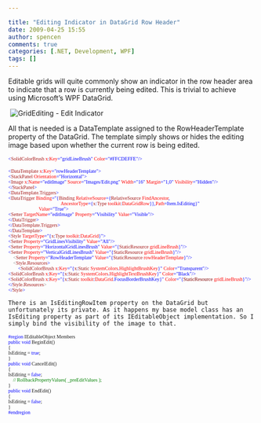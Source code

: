 ```yaml
---

title: "Editing Indicator in DataGrid Row Header"
date: 2009-04-25 15:55
author: spencen
comments: true
categories: [.NET, Development, WPF]
tags: []
---
```



Editable grids will quite commonly show an indicator in the row header area to indicate that a row is currently being edited. This is trivial to achieve using Microsoft’s WPF DataGrid.
  

&#160;![GridEditing - Edit Indicator](/images/GridEditing%20-%20Edit%20Indicator_6.png "GridEditing - Edit Indicator") 
  

All that is needed is a DataTemplate assigned to the RowHeaderTemplate property of the DataGrid. The template simply shows or hides the editing image based upon whether the current row is being edited.
  

<font size="1"><font face="Verdana"><span style="color: blue">&lt;</span><span style="color: #a31515">SolidColorBrush </span><span style="color: red">x</span><span style="color: blue">:</span><span style="color: red">Key</span><span style="color: blue">=&quot;gridLineBrush&quot; </span><span style="color: red">Color</span><span style="color: blue">=&quot;#FFCDEFFE&quot;/&gt;</span></font></font></pre>
<pre class="code"><font size="1"><font face="Verdana"><span style="color: blue">&lt;</span><span style="color: #a31515">DataTemplate </span><span style="color: red">x</span><span style="color: blue">:</span><span style="color: red">Key</span></font></font><font size="1"><font face="Verdana"><span style="color: blue">=&quot;rowHeaderTemplate&quot;&gt;
&lt;</span><span style="color: #a31515">StackPanel </span><span style="color: red">Orientation</span></font></font><font size="1"><font face="Verdana"><span style="color: blue">=&quot;Horizontal&quot;&gt;
&lt;</span><span style="color: #a31515">Image </span><span style="color: red">x</span><span style="color: blue">:</span><span style="color: red">Name</span><span style="color: blue">=&quot;editImage&quot; </span><span style="color: red">Source</span><span style="color: blue">=&quot;Images/Edit.png&quot; </span><span style="color: red">Width</span><span style="color: blue">=&quot;16&quot; </span><span style="color: red">Margin</span><span style="color: blue">=&quot;1,0&quot; </span><span style="color: red">Visibility</span></font></font><font size="1"><font face="Verdana"><span style="color: blue">=&quot;Hidden&quot;/&gt;
&lt;/</span><span style="color: #a31515">StackPanel</span></font></font><font size="1"><font face="Verdana"><span style="color: blue">&gt;
&lt;</span><span style="color: #a31515">DataTemplate.Triggers</span></font></font><font size="1"><font face="Verdana"><span style="color: blue">&gt;
&lt;</span><span style="color: #a31515">DataTrigger </span><span style="color: red">Binding</span><span style="color: blue">=&quot;{</span><span style="color: #a31515">Binding </span><span style="color: red">RelativeSource</span><span style="color: blue">={</span><span style="color: #a31515">RelativeSource </span><span style="color: red">FindAncestor</span></font></font><font size="1"><font face="Verdana"><span style="color: blue">,  
                                           </span><span style="color: red">AncestorType</span><span style="color: blue">={</span><span style="color: #a31515">x</span><span style="color: blue">:</span><span style="color: #a31515">Type </span><span style="color: red">toolkit</span><span style="color: blue">:</span><span style="color: red">DataGridRow</span><span style="color: blue">}},</span><span style="color: red">Path</span></font></font><font size="1"><font face="Verdana"><span style="color: blue">=Item.IsEditing}&quot;   
                         </span><span style="color: red">Value</span></font></font><font size="1"><font face="Verdana"><span style="color: blue">=&quot;True&quot;&gt;
&lt;</span><span style="color: #a31515">Setter </span><span style="color: red">TargetName</span><span style="color: blue">=&quot;editImage&quot; </span><span style="color: red">Property</span><span style="color: blue">=&quot;Visibility&quot; </span><span style="color: red">Value</span></font></font><font size="1"><font face="Verdana"><span style="color: blue">=&quot;Visible&quot;/&gt;
&lt;/</span><span style="color: #a31515">DataTrigger</span></font></font><font size="1"><font face="Verdana"><span style="color: blue">&gt;
&lt;/</span><span style="color: #a31515">DataTemplate.Triggers</span></font></font><font size="1"><font face="Verdana"><span style="color: blue">&gt;
&lt;/</span><span style="color: #a31515">DataTemplate</span></font></font><font size="1"><font face="Verdana"><span style="color: blue">&gt;
&lt;</span><span style="color: #a31515">Style </span><span style="color: red">TargetType</span><span style="color: blue">=&quot;{</span><span style="color: #a31515">x</span><span style="color: blue">:</span><span style="color: #a31515">Type </span><span style="color: red">toolkit</span><span style="color: blue">:</span><span style="color: red">DataGrid</span></font></font><font size="1"><font face="Verdana"><span style="color: blue">}&quot;&gt;
&lt;</span><span style="color: #a31515">Setter </span><span style="color: red">Property</span><span style="color: blue">=&quot;GridLinesVisibility&quot; </span><span style="color: red">Value</span></font></font><font size="1"><font face="Verdana"><span style="color: blue">=&quot;All&quot;/&gt;
&lt;</span><span style="color: #a31515">Setter </span><span style="color: red">Property</span><span style="color: blue">=&quot;HorizontalGridLinesBrush&quot; </span><span style="color: red">Value</span><span style="color: blue">=&quot;{</span><span style="color: #a31515">StaticResource </span><span style="color: red">gridLineBrush</span></font></font><font size="1"><font face="Verdana"><span style="color: blue">}&quot;/&gt;
&lt;</span><span style="color: #a31515">Setter </span><span style="color: red">Property</span><span style="color: blue">=&quot;VerticalGridLinesBrush&quot; </span><span style="color: red">Value</span><span style="color: blue">=&quot;{</span><span style="color: #a31515">StaticResource </span><span style="color: red">gridLineBrush</span></font></font><font size="1"><font face="Verdana"><span style="color: blue">}&quot;/&gt;
<font color="#808080">    &lt;</font></span><font color="#808080"><span style="color: #a31515">Setter </span><span style="color: red">Property</span><span style="color: blue">=&quot;RowHeaderTemplate&quot; </span><span style="color: red">Value</span><span style="color: blue">=&quot;{</span><span style="color: #a31515">StaticResource </span><span style="color: red">rowHeaderTemplate</span></font></font></font><font size="1"><font face="Verdana"><font color="#808080"><span style="color: blue">}&quot;/&gt;
<font color="#808080">    &lt;</font></span></font><font color="#808080"><span style="color: #a31515">Style.Resources</span></font></font></font><font color="#808080"><font size="1"><font face="Verdana"><span style="color: blue">&gt;
</span><span style="color: green">        </span><span style="color: blue">&lt;</span><span style="color: #a31515">SolidColorBrush </span><span style="color: red">x</span><span style="color: blue">:</span><span style="color: red">Key</span><span style="color: blue">=&quot;{</span><span style="color: #a31515">x</span><span style="color: blue">:</span><span style="color: #a31515">Static </span><span style="color: red">SystemColors</span><span style="color: blue">.</span><span style="color: red">HighlightBrushKey</span><span style="color: blue">}&quot; </span><span style="color: red">Color</span></font></font></font><font color="#808080"><font size="1"><font face="Verdana"><span style="color: blue">=&quot;Transparent&quot;/&gt;
&lt;</span><span style="color: #a31515">SolidColorBrush </span><span style="color: red">x</span><span style="color: blue">:</span><span style="color: red">Key</span><span style="color: blue">=&quot;{</span><span style="color: #a31515">x</span><span style="color: blue">:</span><span style="color: #a31515">Static </span><span style="color: red">SystemColors</span><span style="color: blue">.</span><span style="color: red">HighlightTextBrushKey</span><span style="color: blue">}&quot; </span><span style="color: red">Color</span></font></font></font><font color="#808080"><font size="1"><font face="Verdana"><span style="color: blue">=&quot;Black&quot;/&gt;
&lt;</span><span style="color: #a31515">SolidColorBrush </span><span style="color: red">x</span><span style="color: blue">:</span><span style="color: red">Key</span><span style="color: blue">=&quot;{</span><span style="color: #a31515">x</span><span style="color: blue">:</span><span style="color: #a31515">Static </span><span style="color: red">toolkit</span><span style="color: blue">:</span><span style="color: red">DataGrid</span><span style="color: blue">.FocusBorderBrushKey}&quot; </span><span style="color: red">Color</span></font></font></font><font color="#808080"><font size="1"><font face="Verdana"><span style="color: blue">=&quot;{<font color="#800000">StaticResource</font> <font color="#ff0000">gridLineBrush</font>}&quot;/&gt;
&lt;/</span><span style="color: #a31515">Style.Resources</span></font></font></font><font size="1"><font face="Verdana"><span style="color: blue"><font color="#808080">&gt;</font>
&lt;/</span><span style="color: #a31515">Style</span><span style="color: blue">&gt;</span></font></font></pre>

    
    There is an IsEditingRowItem property on the DataGrid but unfortunately its private. As it happens my base model class has an IsEditing property as part of its IEditableObject implementation. So I simply bind the visibility of the image to that.
    
<pre class="code"><font size="1"><font face="Verdana"><span style="color: blue">#region </span>IEditableObject Members
<span style="color: blue">public void </span>BeginEdit()
{
IsEditing = <span style="color: blue">true</span>;
}
<span style="color: blue">public void </span>CancelEdit()
{
IsEditing = <span style="color: blue">false</span>;
</font></font><font size="1"><font face="Verdana"><font color="#008000">    // RollbackPropertyValues( _preEditValues );
</font>}
<span style="color: blue">public void </span>EndEdit()
{
IsEditing = <span style="color: blue">false</span>;
}
<span style="color: blue">#endregion</span></font></font>

<a href="http://11011.net/software/vspaste"></a>


